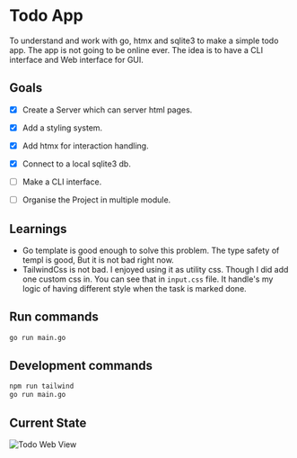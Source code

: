 # Todo App
To understand and work with go, htmx and sqlite3 to make a simple todo app. The app is not going to be online ever. The idea is to have a CLI interface and Web interface for GUI.

## Goals
- [x] Create a Server which can server html pages.
- [x] Add a styling system.
- [x] Add htmx for interaction handling.
- [x] Connect to a local sqlite3 db.
- [ ] Make a CLI interface.
- [ ] Organise the Project in multiple module.


## Learnings
- Go template is good enough to solve this problem. The type safety of templ is good, But it is not bad right now.
- TailwindCss is not bad. I enjoyed using it as utility css. Though I did add 
one custom css in. You can see that in `input.css` file. It handle's my logic of
having different style when the task is marked done.

## Run commands
```bash
go run main.go
```

## Development commands
```bash
npm run tailwind
go run main.go
```

## Current State
![Todo Web View](https://github.com/ronakmehtav/httpGo/assets/31774137/6814b0f1-e811-4fe5-95cf-b6b882798d09)

